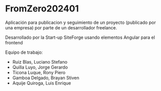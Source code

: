 # FromZero202401

Aplicación para publicacion y seguimiento de un proyecto (publicado por una empresa) por parte de un desarrollador freelance.

Desarrollado por la Start-up SiteForge usando elementos Angular para el frontend

Equipo de trabajo:
- Ruiz Blas, Luciano Stefano
- Quilla Luyo, Jorge Gerardo
- Ticona Luque, Rony Piero
- Gamboa Delgado, Brayan Stiven
- Aquije Quiroga, Luis Enrique
